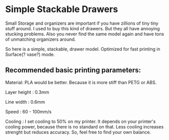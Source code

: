 # Simple Stackable Drawers
Small Storage and organizers are important if you have zillions of tiny tiny stuff around.
I used to buy this kind of drawers. But they all have annoying stucking problems. Also you never find the same model again and have tons of unmatching organizers around.

So here is a simple, stackable, drawer model. Optimized for fast printing in Surface(? vase?) mode.

## Recommended basic printing parameters:

Material: PLA would be better. Because it is more stiff than PETG or ABS.

Layer height : 0.3mm

Line width : 0.6mm

Speed : 60 - 100mm/s

Cooling : I set cooling to 50% on my printer. It depends on your printer's cooling power, because there is no standard on that. Less cooling increases strenght but reduces accuracy. So, feel free to find your own balance.
